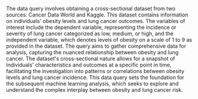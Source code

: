 The data query involves obtaining a cross-sectional dataset from two sources: Cancer Data World and Kaggle. This dataset contains information on individuals' obesity levels and lung cancer outcomes. The variables of interest include the dependent variable, representing the incidence or severity of lung cancer categorized as low, medium, or high, and the independent variable, which denotes levels of obesity on a scale of 1 to 9 as provided in the dataset. The query aims to gather comprehensive data for analysis, capturing the nuanced relationship between obesity and lung cancer. The dataset's cross-sectional nature allows for a snapshot of individuals' characteristics and outcomes at a specific point in time, facilitating the investigation into patterns or correlations between obesity levels and lung cancer incidence. This data query sets the foundation for the subsequent machine learning analysis, which seeks to explore and understand the complex interplay between obesity and lung cancer risk.
